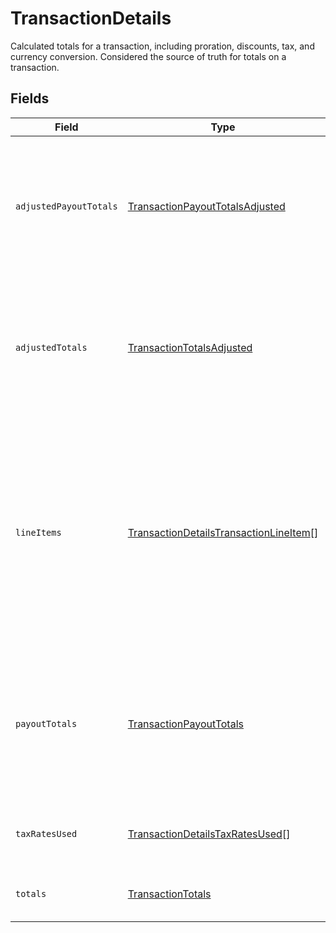 # TransactionDetails

Calculated totals for a transaction, including proration, discounts, tax, and currency conversion. Considered the source of truth for totals on a transaction.


## Fields

| Field                                                                                                                                                                                   | Type                                                                                                                                                                                    | Required                                                                                                                                                                                | Description                                                                                                                                                                             |
| --------------------------------------------------------------------------------------------------------------------------------------------------------------------------------------- | --------------------------------------------------------------------------------------------------------------------------------------------------------------------------------------- | --------------------------------------------------------------------------------------------------------------------------------------------------------------------------------------- | --------------------------------------------------------------------------------------------------------------------------------------------------------------------------------------- |
| `adjustedPayoutTotals`                                                                                                                                                                  | [TransactionPayoutTotalsAdjusted](../../models/shared/transactionpayouttotalsadjusted.md)                                                                                               | :heavy_minus_sign:                                                                                                                                                                      | Breakdown of the payout total for a transaction after adjustments. `null` until the transaction is `completed`.                                                                         |
| `adjustedTotals`                                                                                                                                                                        | [TransactionTotalsAdjusted](../../models/shared/transactiontotalsadjusted.md)                                                                                                           | :heavy_minus_sign:                                                                                                                                                                      | Breakdown of the payout totals for a transaction after adjustments. `null` until the transaction is `completed`.                                                                        |
| `lineItems`                                                                                                                                                                             | [TransactionDetailsTransactionLineItem](../../models/shared/transactiondetailstransactionlineitem.md)[]                                                                                 | :heavy_minus_sign:                                                                                                                                                                      | Information about line items for this transaction. Different from transaction `items` as they include totals calculated by Paddle. Considered the source of truth for line item totals. |
| `payoutTotals`                                                                                                                                                                          | [TransactionPayoutTotals](../../models/shared/transactionpayouttotals.md)                                                                                                               | :heavy_minus_sign:                                                                                                                                                                      | Breakdown of the payout total for a transaction. `null` until the transaction is `completed`. Returned in your payout currency.                                                         |
| `taxRatesUsed`                                                                                                                                                                          | [TransactionDetailsTaxRatesUsed](../../models/shared/transactiondetailstaxratesused.md)[]                                                                                               | :heavy_minus_sign:                                                                                                                                                                      | List of tax rates applied for this transaction.                                                                                                                                         |
| `totals`                                                                                                                                                                                | [TransactionTotals](../../models/shared/transactiontotals.md)                                                                                                                           | :heavy_minus_sign:                                                                                                                                                                      | Breakdown of the total for a transaction.                                                                                                                                               |